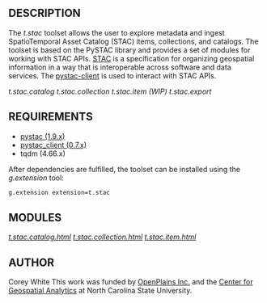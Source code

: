 ## DESCRIPTION

The *t.stac* toolset allows the user to explore metadata and ingest
SpatioTemporal Asset Catalog (STAC) items, collections, and catalogs.
The toolset is based on the PySTAC library and provides a set of modules
for working with STAC APIs. [STAC](https://stacspec.org/) is a
specification for organizing geospatial information in a way that is
interoperable across software and data services. The
[pystac-client](https://github.com/stac-utils/pystac-client) is used to
interact with STAC APIs.

*t.stac.catalog* *t.stac.collection* *t.stac.item* *(WIP) t.stac.export*

## REQUIREMENTS

- [pystac
    (1.9.x)](https://pystac.readthedocs.io/en/stable/installation.html)
- [pystac\_client
    (0.7.x)](https://pystac-client.readthedocs.io/en/stable/)
- [](https://pypi.org/project/tqdm/)tqdm (4.66.x)

After dependencies are fulfilled, the toolset can be installed using the
*g.extension* tool:

```sh
g.extension extension=t.stac
```

## MODULES

*[t.stac.catalog.html](t.stac.catalog)
[t.stac.collection.html](t.stac.collection.md)
[t.stac.item.html](t.stac.item.md)*

## AUTHOR

Corey White This work was funded by [OpenPlains
Inc.](https://openplains.com/) and the [Center for Geospatial
Analytics](https://cnr.ncsu.edu/geospatial/) at North Carolina State
University.
